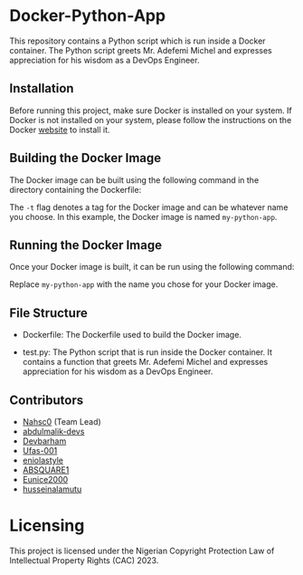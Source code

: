 # Docker-Python-App

This repository contains a Python script which is run inside a Docker container. The Python script greets Mr. Adefemi Michel and expresses appreciation for his wisdom as a DevOps Engineer.

## Installation

Before running this project, make sure Docker is installed on your system. If Docker is not installed on your system, please follow the instructions on the Docker [website](https://docs.docker.com/get-docker/) to install it.

## Building the Docker Image

The Docker image can be built using the following command in the directory containing the Dockerfile:


The `-t` flag denotes a tag for the Docker image and can be whatever name you choose. In this example, the Docker image is named `my-python-app`.

## Running the Docker Image

Once your Docker image is built, it can be run using the following command:


Replace `my-python-app` with the name you chose for your Docker image.

## File Structure

- Dockerfile: The Dockerfile used to build the Docker image.

- test.py: The Python script that is run inside the Docker container. It contains a function that greets Mr. Adefemi Michel and expresses appreciation for his wisdom as a DevOps Engineer.

## Contributors

- [Nahsc0](https://github.com/Nahsc0) (Team Lead)
- [abdulmalik-devs](https://github.com/abdulmalik-devs)
- [Devbarham](https://github.com/Devbarham)
- [Ufas-001](https://github.com/Ufas-001)
- [eniolastyle](https://github.com/eniolastyle)
- [ABSQUARE1](https://github.com/ABSQUARE1)
- [Eunice2000](https://github.com/Eunice2000)
- [husseinalamutu](https://github.com/husseinalamutu)





# Licensing

This project is licensed under the Nigerian Copyright Protection Law of Intellectual Property Rights (CAC) 2023.
